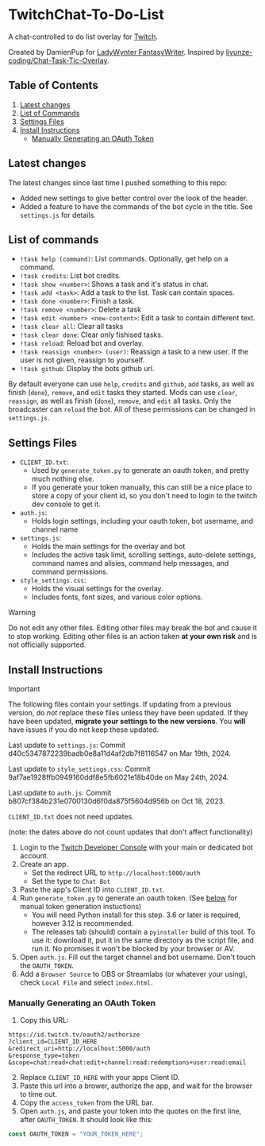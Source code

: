 # TwitchChat-To-Do-List

A chat-controlled to do list overlay for [Twitch](https://www.twitch.tv/).

Created by DamienPup for [LadyWynter FantasyWriter](https://www.twitch.tv/ladywynter_fantasywriter).
Inspired by [liyunze-coding/Chat-Task-Tic-Overlay](https://github.com/liyunze-coding/Chat-Task-Tic-Overlay).

## Table of Contents

1. [Latest changes](#latest-changes)
2. [List of Commands](#list-of-commands)
3. [Settings Files](#settings-files)
4. [Install Instructions](#install-instructions)
    - [Manually Generating an OAuth Token](#manually-generating-an-oauth-token)

## Latest changes

The latest changes since last time I pushed something to this repo:
- Added new settings to give better control over the look of the header.
- Added a feature to have the commands of the bot cycle in the title. See `settings.js` for details.

## List of commands

- `!task help (command)`: List commands. Optionally, get help on a command.
- `!task credits`: List bot credits.
- `!task show <number>`: Shows a task and it's status in chat.
- `!task add <task>`: Add a task to the list. Task can contain spaces.
- `!task done <number>`: Finish a task.
- `!task remove <number>`: Delete a task
- `!task edit <number> <new-content>`: Edit a task to contain different text.
- `!task clear all`: Clear all tasks
- `!task clear done`: Clear only fishised tasks.
- `!task reload`: Reload bot and overlay.
- `!task reassign <number> (user)`: Reassign a task to a new user. If the user is not given, reassign to yourself.
- `!task github`: Display the bots github url.

By default everyone can use `help`,  `credits` and `github`, `add` tasks, as well as finish (`done`), `remove`, and `edit` tasks they started. Mods can use `clear`, `reassign`, as well as finish (`done`), `remove`, and `edit` all tasks. Only the broadcaster can `reload` the bot. All of these permissions can be changed in `settings.js`.

## Settings Files

- `CLIENT_ID.txt`: 
  - Used by `generate_token.py` to generate an oauth token, and pretty much nothing else. 
  - If you generate your token manually, this can still be a nice place to store a copy of your client id, so you don't need to login to the twitch dev console to get it.
- `auth.js`:
  - Holds login settings, including your oauth token, bot username, and channel name
- `settings.js`:
  - Holds the main settings for the overlay and bot
  - Includes the active task limit, scrolling settings, auto-delete settings, command names and alisies, command help messages, and command permissions.
- `style_settings.css`:
  - Holds the visual settings for the overlay.
  - Includes fonts, font sizes, and various color options.

> [!WARNING]
> Do not edit any other files. Editing other files may break the bot and cause it to stop working. Editing other files is an action taken **at your own risk** and is not officially supported.

## Install Instructions

> [!IMPORTANT]
> The following files contain your settings. If updating from a previous version, do *not* replace these files unless they have been updated. If they have been updated, **migrate your settings to the new versions**.
> You **will** have issues if you do not keep these updated.
>
> Last update to `settings.js`: Commit d40c5347872239badb0e8a11d4af2db7f8116547 on Mar 19th, 2024.
>
> Last update to `style_settings.css`: Commit 9af7ae1928ffb0949160ddf8e5fb6021e18b40de on May 24th, 2024.
>
> Last update to `auth.js`: Commit b807cf384b231e0700130d6f0da875f5604d956b on Oct 18, 2023.
>
> `CLIENT_ID.txt` does not need updates.
>
> (note: the dates above do not count updates that don't affect functionality)

1. Login to the [Twitch Developer Console](https://dev.twitch.tv/console/apps) with your main or dedicated bot account.
2. Create an app.
   - Set the redirect URL to `http://localhost:5000/auth`
   - Set the type to `Chat Bot`
3. Paste the app's Client ID into `CLIENT_ID.txt`.
4. Run `generate_token.py` to generate an oauth token. (See [below](#manually-generating-an-oauth-token) for manual token generation instuctions)
   <!-- TODO: Confirm minimum version requirement -->
   - You will need Python install for this step. 3.6 or later is required, however 3.12 is recommended.
   - The releases tab (should) contain a `pyinstaller` build of this tool. To use it: download it, put it in the same directory as the script file, and run it. No promises it won't be blocked by your browser or AV.
5. Open `auth.js`. Fill out the target channel and bot username. Don't touch the `OAUTH_TOKEN`.
6. Add a `Browser Source` to OBS or Streamlabs (or whatever your using), check `Local File` and select `index.html`.

### Manually Generating an OAuth Token

1. Copy this URL:
```
https://id.twitch.tv/oauth2/authorize
?client_id=CLIENT_ID_HERE
&redirect_uri=http://localhost:5000/auth
&response_type=token
&scope=chat:read+chat:edit+channel:read:redemptions+user:read:email
```
2. Replace `CLIENT_ID_HERE` with your apps Client ID.
3. Paste this url into a brower, authorize the app, and wait for the browser to time out.
4. Copy the `access_token` from the URL bar.
5. Open `auth.js`, and paste your token into the quotes on the first line, after `OAUTH_TOKEN`. It should look like this:
```js
const OAUTH_TOKEN = "YOUR_TOKEN_HERE";
```
